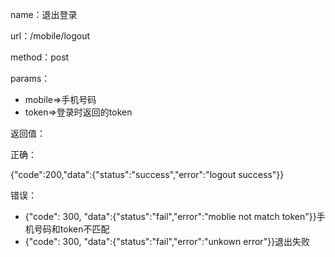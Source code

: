name：退出登录

url：/mobile/logout

method：post

params：

* mobile=&gt;手机号码
* token=&gt;登录时返回的token

返回值：

正确：

{"code":200,"data":{"status":"success","error":"logout success"}}

错误：

* {"code": 300, "data":{"status":"fail","error":"moblie not match token"}}手机号码和token不匹配
* {"code": 300, "data":{"status":"fail","error":"unkown error"}}退出失败



